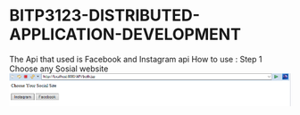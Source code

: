 # BITP3123-DISTRIBUTED-APPLICATION-DEVELOPMENT


The Api that used is Facebook and Instagram api
How to use :
Step 1 Choose any Sosial website 
![alt text](https://github.com/Raymond106/BITP3123-DISTRIBUTED-APPLICATION-DEVELOPMENT/blob/c6cb7f97e0da29b2b9e1812aaa8909b5e0731abf/1.PNG)


